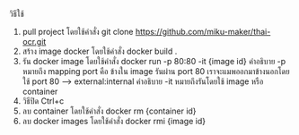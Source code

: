 วิธีใช้
1. pull project โดยใช้คำสั่ง git clone https://github.com/miku-maker/thai-ocr.git
2. สร้าง image docker โดยใช้คำสั่ง docker build .
3. รัน docker image โดยใช้คำสั่ง docker run -p 80:80 -it {image id}
   คำอธิบาย -p หมายถึง mapping port คือ ข้างใน image รันผ่าน port 80 เราจะแมพออกมาข้างนอกโดยใช้ port 80 --> external:internal
   คำอธิบาย -it หมายถึงรันโดยใช้ image หรือ container 
5. วิธีปิด Ctrl+c 
6. ลบ container โดยใช้คำสั่ง docker rm {container id}
7. ลบ docker images โดยใช้คำสั่ง docker rmi {image id}
